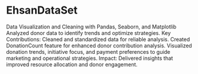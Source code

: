 # EhsanDataSet 
Data Visualization and Cleaning with Pandas, Seaborn, and Matplotlib
Analyzed donor data to identify trends and optimize strategies.
Key Contributions:
Cleaned and standardized data for reliable analysis.
Created DonationCount feature for enhanced donor contribution analysis.
Visualized donation trends, initiative focus, and payment preferences to guide
marketing and operational strategies.
Impact: Delivered insights that improved resource allocation and donor engagement.
